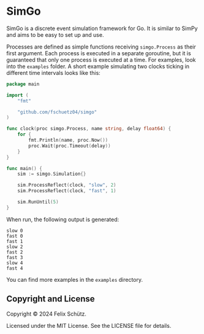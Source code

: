 # SimGo

SimGo is a discrete event simulation framework for Go.
It is similar to SimPy and aims to be easy to set up and use.

Processes are defined as simple functions receiving `simgo.Process` as their first
argument.
Each process is executed in a separate goroutine, but it is guaranteed that only
one process is executed at a time.
For examples, look into the `examples` folder.
A short example simulating two clocks ticking in different time intervals looks like
this:

```go
package main

import (
    "fmt"

    "github.com/fschuetz04/simgo"
)

func clock(proc simgo.Process, name string, delay float64) {
    for {
        fmt.Println(name, proc.Now())
        proc.Wait(proc.Timeout(delay))
    }
}

func main() {
    sim := simgo.Simulation{}

    sim.ProcessReflect(clock, "slow", 2)
    sim.ProcessReflect(clock, "fast", 1)

    sim.RunUntil(5)
}
```

When run, the following output is generated:

```text
slow 0
fast 0
fast 1
slow 2
fast 2
fast 3
slow 4
fast 4
```

You can find more examples in the `examples` directory.

## Copyright and License

Copyright © 2024 Felix Schütz.

Licensed under the MIT License.
See the LICENSE file for details.
